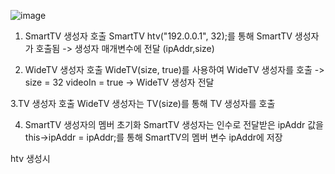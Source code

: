 
![image](https://github.com/user-attachments/assets/f49509f6-bc44-4fdd-9fae-4f7722b9a240)

1. SmartTV 생성자 호출
   SmartTV htv("192.0.0.1", 32);를 통해 SmartTV 생성자가 호출됨 -> 생성자 매개변수에 전달 (ipAddr,size)
   
2. WideTV 생성자 호출 
   WideTV(size, true)를 사용하여 WideTV 생성자를 호출 -> size = 32 videoIn = true -> WideTV 생성자 전달

3.TV 생성자 호출
  WideTV 생성자는 TV(size)를 통해 TV 생성자를 호출

4. SmartTV 생성자의 멤버 초기화
   SmartTV 생성자는 인수로 전달받은 ipAddr 값을 this->ipAddr = ipAddr;를 통해 SmartTV의 멤버 변수 ipAddr에 저장

htv 생성시 
